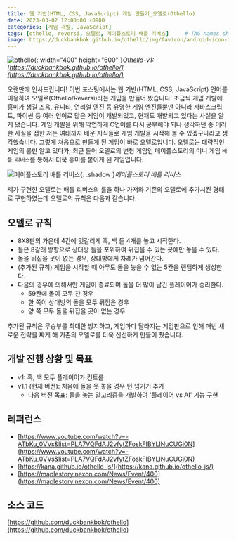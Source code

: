 ```yaml
---
title: 웹 기반(HTML, CSS, JavaScript) 게임 만들기_오델로(Othello)
date: 2023-03-02 12:00:00 +0900
categories: [게임 개발, JavaScript]
tags: [othello, reversi, 오델로, 메이플스토리 배틀 리버스]     # TAG names should always be lowercase
image: https://duckbankbok.github.io/othello/img/favicon/android-icon-192x192.png
---
```


![othello](https://user-images.githubusercontent.com/64826387/222368967-f96a4074-502b-454c-b593-cfb252b2d300.gif){: width="400" height="600" }_Othello-v1: [https://duckbankbok.github.io/othello/](https://duckbankbok.github.io/othello/)_

오랜만에 인사드립니다!
이번 포스팅에서는 웹 기반(HTML, CSS, JavaScript) 언어를 이용하여 오델로(Othello/Reversi)라는 게임을 만들어 봤습니다.
조금씩 게임 개발에 흥미가 생길 즈음, 유니티, 언리얼 엔진 등 유명한 게임 엔진들뿐만 아니라 자바스크립트, 파이썬 등 여러 언어로 많은 게임이 개발되었고, 현재도 개발되고 있다는 사실을 알게 됐습니다.
게임 개발을 위해 막연하게 C언어를 다시 공부해야 되나 생각하던 중 이러한 사실을 접한 저는 여태까지 배운 지식들로 게임 개발을 시작해 볼 수 있겠구나라고 생각했습니다.
그렇게 처음으로 만들게 된 게임이 바로 [오델로](https://ko.wikipedia.org/wiki/%EC%98%A4%EB%8D%B8%EB%A1%9C)입니다.
오델로는 대략적인 게임의 룰만 알고 있다가, 최근 들어 오델로의 변형 게임인 메이플스토리의 미니 게임 `배틀 리버스`를 통해서 더욱 흥미를 붙이게 된 게임입니다.

![메이플스토리 배틀 리버스](https://user-images.githubusercontent.com/64826387/222426148-b30a3b1a-b0fb-4902-ba34-af97d8f5e709.png){: .shadow }_메이플스토리 배틀 리버스_

제가 구현한 오델로는 배틀 리버스의 룰을 하나 가져와 기존의 오델로에 추가시킨 형태로 구현하였는데 오델로의 규칙은 다음과 같습니다.

## 오델로 규칙

* 8X8판의 가운데 4칸에 엇갈리게 흑, 백 돌 4개를 놓고 시작한다.
* 돌은 8갈래 방향으로 상대방 돌을 포위하여 뒤집을 수 있는 곳에만 놓을 수 있다.
* 돌을 뒤집을 곳이 없는 경우, 상대방에게 차례가 넘어간다.
* (추가된 규칙) 게임을 시작할 때 아무도 돌을 놓을 수 없는 5칸을 랜덤하게 생성한다.
* 다음의 경우에 의해서만 게임이 종료되며 돌을 더 많이 남긴 플레이어가 승리한다.
    * 59칸에 돌이 모두 찬 경우
    * 한 쪽이 상대방의 돌을 모두 뒤집은 경우
    * 양 쪽 모두 돌을 뒤집을 곳이 없는 경우

추가된 규칙은 무승부를 최대한 방지하고, 게임마다 달라지는 게임판으로 인해 매번 새로운 전략을 짜게 해 기존의 오델로를 더욱 신선하게 만들어 줬습니다.

## 개발 진행 상황 및 목표

* v1: 흑, 백 모두 플레이어가 컨트롤
* v1.1 (현재 버전): 처음에 돌을 못 놓을 경우 턴 넘기기 추가
    * 다음 버전 목표: 돌을 놓는 알고리즘을 개발하여 '플레이어 vs AI' 기능 구현

## 레퍼런스

* [https://www.youtube.com/watch?v=-ATbKu_0VVs&list=PLA7VQFdAJ2vfytZFoskFIBYLlNuCUGi0N](https://www.youtube.com/watch?v=-ATbKu_0VVs&list=PLA7VQFdAJ2vfytZFoskFIBYLlNuCUGi0N)
* [https://kana.github.io/othello-js/](https://kana.github.io/othello-js/)
* [https://maplestory.nexon.com/News/Event/400](https://maplestory.nexon.com/News/Event/400)

## 소스 코드

[https://github.com/duckbankbok/othello](https://github.com/duckbankbok/othello)